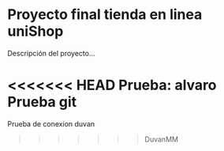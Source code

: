 # Proyecto final tienda en linea uniShop

Descripción del proyecto...

<<<<<<< HEAD
Prueba: alvaro
Prueba git
=======
Prueba de conexion duvan
>>>>>>> DuvanMM
